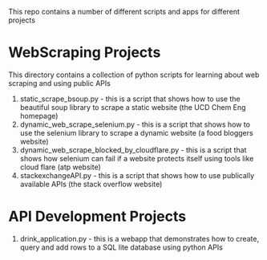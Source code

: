This repo contains a number of different scripts and apps for different projects

# WebScraping Projects
This directory contains a collection of python scripts for learning about web scraping and using public APIs

1. static_scrape_bsoup.py - this is a script that shows how to use the beautiful soup library to scrape a static website (the UCD Chem Eng homepage)
2. dynamic_web_scrape_selenium.py - this is a script that shows how to use the selenium library to scrape a dynamic website (a food bloggers website)
3. dynamic_web_scrape_blocked_by_cloudflare.py - this is a script that shows how selenium can fail if a website protects itself using tools like cloud flare (atp website)
4. stackexchangeAPI.py - this is a script that shows how to use publically available APIs (the stack overflow website)

# API Development Projects
1. drink_application.py - this is a webapp that demonstrates how to create, query and add rows to a SQL lite database using python APIs
